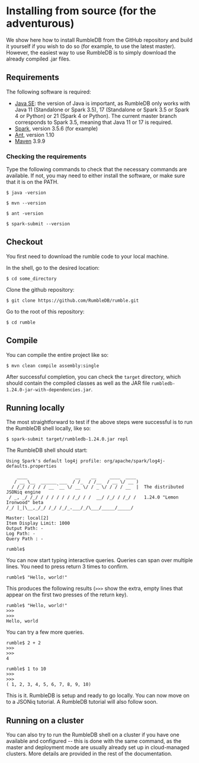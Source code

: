 # Installing from source (for the adventurous)

We show here how to install RumbleDB from the GitHub repository and build it yourself if you wish to do so (for example, to use the latest master). However, the easiest way to use RumbleDB is to simply download the already compiled .jar files.

## Requirements

The following software is required:

* [Java SE](https://adoptium.net/temurin/releases/): the version of Java is important, as RumbleDB only works with Java 11 (Standalone or Spark 3.5), 17 (Standalone or Spark 3.5 or Spark 4 or Python) or 21 (Spark 4 or Python). The current master branch corresponds to Spark 3.5, meaning that Java 11 or 17 is required.
* [Spark](https://spark.apache.org/), version 3.5.6 (for example)
* [Ant](http://ant.apache.org/), version 1.10
* [Maven](https://maven.apache.org/) 3.9.9

### Checking the requirements

Type the following commands to check that the necessary commands are available. If not, you may need to either install the software, or make sure that it is on the PATH.

```
$ java -version

$ mvn --version

$ ant -version

$ spark-submit --version
```

## Checkout

You first need to download the rumble code to your local machine.

In the shell, go to the desired location:

```
$ cd some_directory
```

Clone the github repository:

```
$ git clone https://github.com/RumbleDB/rumble.git
```

Go to the root of this repository:

```
$ cd rumble
```

## Compile

You can compile the entire project like so:

```
$ mvn clean compile assembly:single
```

After successful completion, you can check the `target` directory, which should contain the compiled classes as well as the JAR file `rumbledb-1.24.0-jar-with-dependencies.jar`.

## Running locally

The most straightforward to test if the above steps were successful is to run the RumbleDB shell locally, like so:

```
$ spark-submit target/rumbledb-1.24.0.jar repl
```

The RumbleDB shell should start:

```
Using Spark's default log4j profile: org/apache/spark/log4j-defaults.properties

    ____                  __    __     ____  ____ 
   / __ \__  ______ ___  / /_  / /__  / __ \/ __ )
  / /_/ / / / / __ `__ \/ __ \/ / _ \/ / / / __  |  The distributed JSONiq engine
 / _, _/ /_/ / / / / / / /_/ / /  __/ /_/ / /_/ /   1.24.0 "Lemon Ironwood" beta
/_/ |_|\__,_/_/ /_/ /_/_.___/_/\___/_____/_____/  

Master: local[2]
Item Display Limit: 1000
Output Path: -
Log Path: -
Query Path : -

rumble$
```

You can now start typing interactive queries. Queries can span over multiple lines. You need to press return 3 times to confirm.

```
rumble$ "Hello, world!"
```

This produces the following results (`>>>` show the extra, empty lines that appear on the first two presses of the return key).

```
rumble$ "Hello, world!"
>>> 
>>> 
Hello, world
```

You can try a few more queries.

```
rumble$ 2 + 2
>>> 
>>> 
4

rumble$ 1 to 10
>>> 
>>> 
( 1, 2, 3, 4, 5, 6, 7, 8, 9, 10)
```

This is it. RumbleDB is setup and ready to go locally. You can now move on to a JSONiq tutorial. A RumbleDB tutorial will also follow soon.

## Running on a cluster

You can also try to run the RumbleDB shell on a cluster if you have one available and configured -- this is done with the same command, as the master and deployment mode are usually already set up in cloud-managed clusters. More details are provided in the rest of the documentation.
